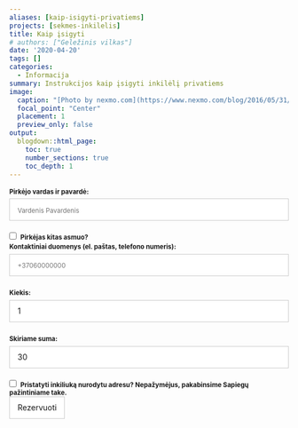 ```yaml
---
aliases: [kaip-isigyti-privatiems]
projects: [sekmes-inkilelis]
title: Kaip įsigyti
# authors: ["Geležinis vilkas"]
date: '2020-04-20'
tags: []
categories:
  - Informacija
summary: Instrukcijos kaip įsigyti inkilėlį privatiems
image:
  caption: "[Photo by nexmo.com](https://www.nexmo.com/blog/2016/05/31/building-sms-google-sheets-application-aws-lambda-dr)"
  focal_point: "Center"
  placement: 1
  preview_only: false
output:
  blogdown::html_page:
    toc: true
    number_sections: true
    toc_depth: 1
---
```


<form id="fs-frm" name="survey-form" accept-charset="utf-8" method="post" data-netlify-recaptcha="true" netlify action="/si">
  <fieldset id="fs-frm-inputs">
    <label for="full-name">Pirkėjo vardas ir pavardė:</label>
    <input type="text" name="name" id="full-name" placeholder="Vardenis Pavardenis" required="true">
    <div>
      <input type="checkbox" class="foo" id="pirkejas-kitas-asmuo" name="pirkejas-kitas-asmuo" value="pirkejas-kitas-asmuo"><b class="pka">Pirkėjas kitas asmuo?</b></input>
      <div class="inputs">
        <label for="savininko-vardas-ir-pavarde">Inkilėlio savininko vardas ir pavardė:</label>
        <input type="text" name="name" id="savininko-vardas-ir-pavarde" placeholder="Vardenis Pavardenis">
      </div>
      <style>
        .pka {
          font-size: .825em;
        }
        .foo ~ div {
          display: none;
        }
        .foo:checked ~ div {
          display: initial;
        }
      </style>
    </div>
    <label for="email-address">Kontaktiniai duomenys (el. paštas, telefono numeris):</label>
    <input type="text" name="kontaktiniai-duomenys" id="kontaktiniai-duomenys" placeholder="+37060000000" required="true">
    <label for="kiekis">Kiekis:</label>
    <input type="number" name="kiekis" id="kiekis" required="true" value="1" min="1" max="10"></input>
    <label for="skiriama-suma">Skiriame suma:</label>
    <input type="number" name="skiriama-suma" id="skiriama-sume" value="30" min="30" max="100"></input>
    <div>
      <input type="checkbox" class="foo" id="pristatyti" name="pristatyti" value="pristatyti"><b class="pka">Pristatyti inkiliuką nurodytu adresu? Nepažymėjus, pakabinsime Sapiegų pažintiniame take.</b></input>
      <div class="inputs">
        <label for="pristatymo-adresas">Pristatymo adresas:</label>
        <textarea rows="2" name="pristatymo-adresas" id="pristatymo-adresas" placeholder="Kur pristatyti inkiliuką..."></textarea>
      </div>
      <style>
        .pka {
          font-size: .825em;
        }
        .foo ~ div {
          display: none;
        }
        .foo:checked ~ div {
          display: initial;
        }
      </style>
    </div>
    <input type="hidden" name="_subject" id="email-subject" value="Sėkmės inkilėlio rezervacija">
  </fieldset>

  <div data-netlify-recaptcha="true"></div>
  
  <input type="submit" value="Rezervuoti" />
</form>
<style>/* reset */
#fs-frm input,
#fs-frm select,
#fs-frm textarea,
#fs-frm fieldset,
#fs-frm optgroup,
#fs-frm label,
#fs-frm #card-element:disabled {
  font-family: inherit;
  font-size: 100%;
  color: inherit;
  border: none;
  border-radius: 0;
  display: block;
  width: 100%;
  padding: 0;
  margin: 0;
  -webkit-appearance: none;
  -moz-appearance: none;
}
#fs-frm label,
#fs-frm legend,
#fs-frm ::placeholder {
  font-size: .825em;
  margin-bottom: .5em;
  padding-top: .2em;
  display: flex;
  align-items: baseline;
}
/* border, padding, margin, width */
#fs-frm input,
#fs-frm select,
#fs-frm textarea,
#fs-frm #card-element {
  border: 1px solid rgba(0,0,0,0.2);
  background-color: rgba(255,255,255,0.9);
  padding: .75em 1em;
  margin-bottom: 1.5em;
}
#fs-frm input:focus,
#fs-frm select:focus,
#fs-frm textarea:focus {
  background-color: white;
  outline-style: solid;
  outline-width: thin;
  outline-color: gray;
  outline-offset: -1px;
}
#fs-frm [type="text"],
#fs-frm [type="email"] {
  width: 100%;
}
#fs-frm [type="button"],
#fs-frm [type="submit"],
#fs-frm [type="reset"] {
  width: auto;
  cursor: pointer;
  -webkit-appearance: button;
  -moz-appearance: button;
  appearance: button;
}
#fs-frm [type="button"]:focus,
#fs-frm [type="submit"]:focus,
#fs-frm [type="reset"]:focus {
  outline: none;
}
#fs-frm [type="submit"],
#fs-frm [type="reset"] {
  margin-bottom: 0;
}
#fs-frm select {
  text-transform: none;
}
#fs-frm [type="checkbox"] {
  -webkit-appearance: checkbox;
  -moz-appearance: checkbox;
  appearance: checkbox;
  display: inline-block;
  width: auto;
  margin: 0 .5em 0 0;
}
#fs-frm [type="checkbox"] {
  -webkit-appearance: checkbox;
  -moz-appearance: checkbox;
  appearance: checkbox;
  display: inline-block;
  width: auto;
  background: red;
  margin: 0 .5em 0 0;
}
#fs-frm [type="radio"] {
  -webkit-appearance: radio;
  -moz-appearance: radio;
  appearance: radio;
}
/* address, locale */
#fs-frm fieldset.locale input[name="city"],
#fs-frm fieldset.locale select[name="state"],
#fs-frm fieldset.locale input[name="city"] {
  width: 52%;
}
#fs-frm fieldset.locale select[name="state"],
#fs-frm fieldset.locale input[name="city"],
#fs-frm fieldset.locale select[name="state"] {
  margin-right: 3%;
}
#fs-frm  label {
  font-weight: bolder;
}
</style>
